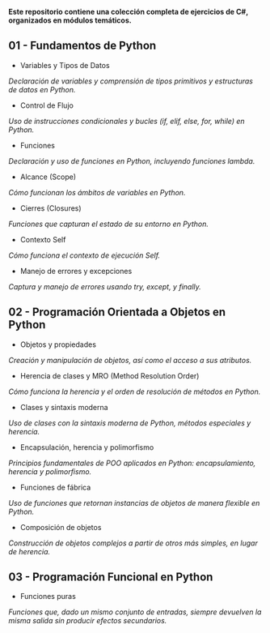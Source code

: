 **Este repositorio contiene una colección completa de ejercicios de C#, organizados en módulos temáticos.**

## 01 - Fundamentos de Python

- Variables y Tipos de Datos

_Declaración de variables y comprensión de tipos primitivos y estructuras de datos en Python._

- Control de Flujo

_Uso de instrucciones condicionales y bucles (if, elif, else, for, while) en Python._

- Funciones

_Declaración y uso de funciones en Python, incluyendo funciones lambda._

- Alcance (Scope)

_Cómo funcionan los ámbitos de variables en Python._

- Cierres (Closures)

_Funciones que capturan el estado de su entorno en Python._

- Contexto Self

_Cómo funciona el contexto de ejecución  Self._

- Manejo de errores y excepciones

_Captura y manejo de errores usando try, except, y finally._


## 02 - Programación Orientada a Objetos en Python

- Objetos y propiedades

_Creación y manipulación de objetos, así como el acceso a sus atributos._

- Herencia de clases y MRO (Method Resolution Order)

_Cómo funciona la herencia y el orden de resolución de métodos en Python._

- Clases y sintaxis moderna

_Uso de clases con la sintaxis moderna de Python, métodos especiales y herencia._

- Encapsulación, herencia y polimorfismo

_Principios fundamentales de POO aplicados en Python: encapsulamiento, herencia y polimorfismo._

- Funciones de fábrica

_Uso de funciones que retornan instancias de objetos de manera flexible en Python._

- Composición de objetos

_Construcción de objetos complejos a partir de otros más simples, en lugar de herencia._


## 03 - Programación Funcional en Python

- Funciones puras

_Funciones que, dado un mismo conjunto de entradas, siempre devuelven la misma salida sin producir efectos secundarios._